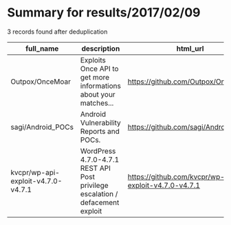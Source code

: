 
# Summary for results/2017/02/09
    
3 records found after deduplication

| full_name | description | html_url | matched_list | matched_count | pushed_at | size | stargazers_count | language | forks_count | vul_ids |
|------------------------------------|-------------------------------------------------------------------------------|-------------------------------------------------------|-----------------------|-----------------|---------------------------|--------|--------------------|------------|---------------|-----------|
| Outpox/OnceMoar | Exploits Once API to get more informations about your matches... | https://github.com/Outpox/OnceMoar | ['exploit'] | 1 | 2017-02-09 16:30:34+00:00 | 4 | 0 | PHP | 0 | [] |
| sagi/Android_POCs | Android Vulnerability Reports and POCs. | https://github.com/sagi/Android_POCs | ['vulnerability poc'] | 1 | 2017-02-09 01:42:21+00:00 | 2611 | 22 | C | 12 | [] |
| kvcpr/wp-api-exploit-v4.7.0-v4.7.1 | WordPress 4.7.0-4.7.1 REST API Post privilege escalation / defacement exploit | https://github.com/kvcpr/wp-api-exploit-v4.7.0-v4.7.1 | ['exploit'] | 1 | 2017-02-09 18:49:06+00:00 | 4 | 3 | JavaScript | 1 | [] |
